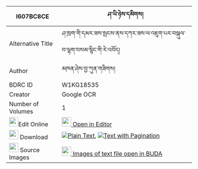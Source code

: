 |I607BC8CE|ཤ་ཡི་ཉེས་དམིགས། 
| --- | --- 
|Alternative Title |ཤ་ཁྲག་གི་དམར་ཟས་སྤངས་ནས་དཀར་ཟས་ལ་འཇུག་པར་བསྐུལ་བ་ལྷག་བསམ་སྙིང་གི་རེ་འབོད།
|Author| མཁན་ཤེས་བྱ་ཀུན་གཟིགས།
|BDRC ID | W1KG18535
|Creator | Google OCR
|Number of Volumes| 1
|<img width="25" src="https://img.icons8.com/color/25/000000/edit-property.png">Edit Online| [<img width="25" src="https://avatars.githubusercontent.com/u/45091458?s=200&v=4"> Open in Editor](http://editor.openpecha.org/I607BC8CE)
|<img width="25" src="https://img.icons8.com/fluent/48/000000/download-2.png"/>  Download | [![](https://img.icons8.com/color/20/000000/txt.png)Plain Text](https://github.com/Openpecha/I607BC8CE/releases/download/v1/sha_yi_nyemik_plain_I607BC8CE.zip), [![](https://img.icons8.com/color/20/000000/txt.png)Text with Pagination](https://github.com/Openpecha/I607BC8CE/releases/download/v1/sha_yi_nyemik_pages_I607BC8CE.zip)
|<img width="25" src="https://img.icons8.com/plasticine/100/000000/pictures-folder.png"/>  Source Images | [<img width="25" src="https://library.bdrc.io/icons/BUDA-small.svg"> Images of text file open in BUDA](https://library.bdrc.io/show/bdr:W1KG18535)